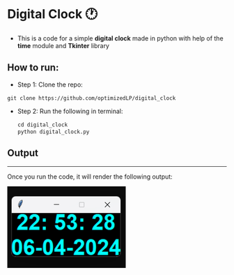 # Digital Clock 🕐


- This is a code for a simple  **digital clock** made in python with help of the **time** module and **Tkinter** library  


## How to run:

- Step 1: Clone the repo:
```
git clone https://github.com/optimizedLP/digital_clock
```
- Step 2: Run the following in terminal:
  ```
  cd digital_clock
  python digital_clock.py
  ```
  
## Output
--------
Once you run the code, it will render the following output:

![digital_clock](clock_output.png)

